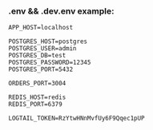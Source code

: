 ### .env && .dev.env example:

```
APP_HOST=localhost

POSTGRES_HOST=postgres
POSTGRES_USER=admin
POSTGRES_DB=test
POSTGRES_PASSWORD=12345
POSTGRES_PORT=5432

ORDERS_PORT=3004

REDIS_HOST=redis
REDIS_PORT=6379

LOGTAIL_TOKEN=RzYtwHNnMvfUy6F9Qqec1pUP
```

